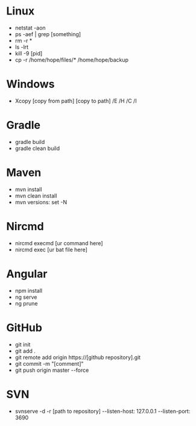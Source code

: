 # Linux
- netstat -aon
- ps -aef | grep [something]
- rm -r *
- ls -lrt
- kill -9 [pid]
- cp -r /home/hope/files/* /home/hope/backup

# Windows
- Xcopy [copy from path] [copy to path] /E /H /C /I

# Gradle
- gradle build
- gradle clean build

# Maven
- mvn install
- mvn clean install
- mvn versions: set -N

# Nircmd
- nircmd execmd [ur command here]
- nircmd exec [ur bat file here]

# Angular
- npm install
- ng serve
- ng prune

# GitHub
- git init
- git add .
- git remote add origin https://[github repository].git
- git commit -m "[comment]"
- git push origin master --force

# SVN
- svnserve -d -r [path to repository] --listen-host: 127.0.0.1 --listen-port: 3690
